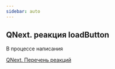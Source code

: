 ```yaml
---
sidebar: auto
---
```


## QNext. реакция loadButton

В процессе написания



[QNext. Перечень реакций](/docs-test/ph/QNext-admin-reaction-about-05-01)